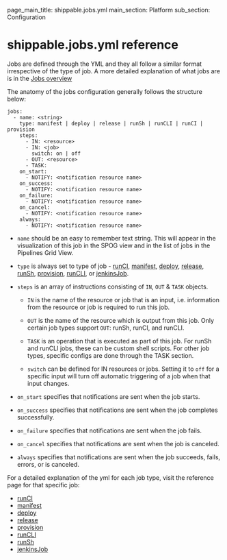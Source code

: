 page_main_title: shippable.jobs.yml
main_section: Platform
sub_section: Configuration

# shippable.jobs.yml reference

Jobs are defined through the YML and they all follow a similar format irrespective of the type of job. A more detailed explanation of what jobs are is in the [Jobs overview](/platform/jobs-overview/)

The anatomy of the jobs configuration generally follows the structure below:

```
jobs:
  - name: <string>
    type: manifest | deploy | release | runSh | runCLI | runCI | provision
    steps:
      - IN: <resource>
      - IN: <job>
        switch: on | off
      - OUT: <resource>
      - TASK:
    on_start:
      - NOTIFY: <notification resource name>
    on_success:
      - NOTIFY: <notification resource name>
    on_failure:
      - NOTIFY: <notification resource name>
    on_cancel:
      - NOTIFY: <notification resource name>
    always:
      - NOTIFY: <notification resource name>

```

* `name` should be an easy to remember text string. This will appear in the visualization of this job in the SPOG view and in the list of jobs in the Pipelines Grid View.

* `type` is always set to type of job - [runCI](/platform/job-runci), [manifest](/platform/jobs-manifest/), [deploy](/platform/job-deploy/), [release](/platform/job-release/), [runSh](platform/jobs-runsh/), [provision](/platform/job-provision/), [runCLI](/platform/job-runcLI/), or [jenkinsJob](/platform/job-jenkinsJob/).

* `steps` is an array of instructions consisting of `IN`, `OUT` & `TASK` objects.

	* `IN` is the name of the resource or job that is an input, i.e. information from the resource or job is required to run this job.

	* `OUT` is the name of the resource which is output from this job. Only certain job types support `OUT`: runSh, runCI, and runCLI.

	* `TASK` is an operation that is executed as part of this job. For runSh and runCLI jobs, these can be custom shell scripts. For other job types, specific configs are done through the TASK section.
  * `switch` can be defined for IN resources or jobs. Setting it to `off` for a specific input will turn off automatic triggering of a job when that input changes.

* `on_start` specifies that notifications are sent when the job starts.

* `on_success` specifies that notifications are sent when the job completes successfully.

* `on_failure` specifies that notifications are sent when the job fails.

* `on_cancel` specifies that notifications are sent when the job is canceled.

* `always` specifies that notifications are sent when the job succeeds, fails, errors, or is canceled.

For a detailed explanation of the yml for each job type, visit the reference page for that specific job:

- [runCI](/platform/job-runci)
- [manifest](/platform/jobs-manifest/)
- [deploy](/platform/job-deploy/)
- [release](/platform/job-release/)
- [provision](/platform/job-provision/)
- [runCLI](/platform/job-runcLI/)
- [runSh](platform/jobs-runsh/)
- [jenkinsJob](/platform/job-jenkinsJob/)
